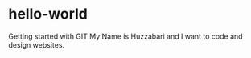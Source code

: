 # hello-world
Getting started with GIT
My Name is Huzzabari and I want to code and design websites.
